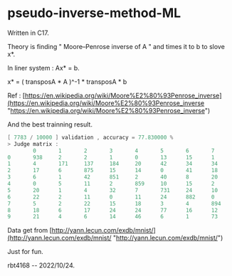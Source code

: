 # pseudo-inverse-method-ML

Written in C17.

Theory is finding " Moore–Penrose inverse of A " and times it to b to slove x\*.

In liner system : Ax\* = b.

x\* = ( transposA \* A )^-1 \* transposA \* b

Ref : [https://en.wikipedia.org/wiki/Moore%E2%80%93Penrose_inverse](https://en.wikipedia.org/wiki/Moore%E2%80%93Penrose_inverse "https://en.wikipedia.org/wiki/Moore%E2%80%93Penrose_inverse")

And the best trainning result.
```c
[ 7783 / 10000 ] validation , accuracy = 77.830000 %
> Judge matrix :
        0       1       2       3       4       5       6       7       8       9
0       938     2       2       1       0       13      15      1       7       1
1       4       171     137     184     20      42      34      34      466     43
2       17      6       875     15      14      0       41      18      41      5
3       6       1       42      851     2       40      8       20      24      16
4       0       5       11      2       859     10      15      2       18      60
5       20      1       4       32      7       731     24      10      51      12
6       22      2       11      0       11      24      882     0       6       0
7       5       2       22      15      18      3       4       894     3       62
8       18      6       17      24      24      77      16      12      758     22
9       21      4       6       14      46      6       1       73      14      824
```

Data get from [http://yann.lecun.com/exdb/mnist/](http://yann.lecun.com/exdb/mnist/ "http://yann.lecun.com/exdb/mnist/")

Just for fun.

rbt4168 
-- 2022/10/24.
